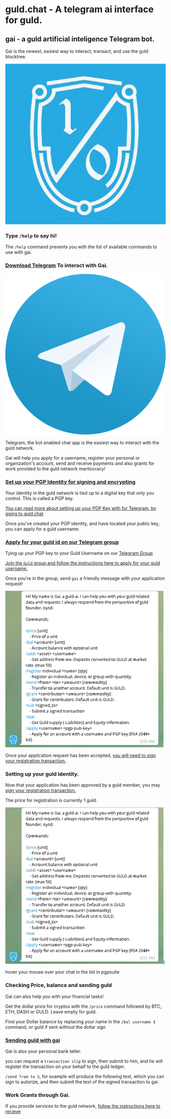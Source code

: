 # guld.chat - A telegram ai interface for guld.


## gai - a guld artificial inteligence Telegram bot.


Gai is the newest, easiest way to interact, transact, and use the guld blocktree.

![](img/gai.jpg)


### Type `/help` to say hi!

The `/help` command presents you with the list of available commands to use with gai.

###  [Download Telegram](https://telegram.org/) To interact with Gai. 

![Telegram](img/telegram.png)

 Telegram, the bot enabled chat app is the easiest way to interact with the guld network. 
 
 Gai will help you apply for a username, register your personal or organization's account, send and receive payments and also grants for work provided to the guld network meritocracy!


### [Set up your PGP Identity for signing and encrypting](http://guld.chat/4-FAQ.html)
 
Your identity in the guld network is tied up to a digital key that only you control. This is called a PGP key.

[You can read more about setting up your PGP Key with for Telegram, by going to guld.chat](http://guld.chat/4-FAQ)
 
Once you've created your PGP identity, and have located your public key, you can apply for a guld username. 
 

### [Apply for your guld id on our Telegram group](http://guld.chat/3-transactions/1-Application.html)

Tying up your PGP key to your Guld Username on our [Telegram Group](https://t.me/guldcoin)

[Join the `Guld` group and follow the instructions here to apply for your guld username.](https://t.me/guldcoin)

Once you're in the group, send `gai` a friendly message with your application request!

![Gai Screenshot private message](img/gai2.png)

Once your application request has been accepted, [you will need to sign your registration transaction.](guld.chat/3-transactions/2-Registration.html)


### Setting up your guld Identity.

Now that your application has been approved by a guld member, you may [sign your registration transaction.](http://guld.chat/3-transactions/2-Registration.html) 

The price for registration is currently 1 guld.

![Registration Transaction to gai](img/gai2.png))



 
hover your mouse over your chat in the list in pgpsuite



### Checking Price, balance and sending guld

Gai can also help you with your financial tasks!
 
Get the dollar price for cryptos with the `/price` command followed by BTC, ETH, DASH or GULD. Leave empty for guld. 

Find your Dollar balance by replacing your name in the `/bal username $` command, or guld if sent without the dollar sign



### [Sending guld with gai](http://guld.chat/3-transactions/3-Transfers.html)

Gai is also your personal bank teller.

you can request a `transaction slip` to sign, then submit to him, and he will register the transaction on your behalf to the guld ledger.

`/send from to 5`, for example will produce the following text, which you can sign to autorize, and then submit the text of the signed transaction to gai.


### Work Grants through Gai.

If you provide services to the guld network, [follow the instructions here to recieve](http://guld.chat/3-transactions/4-Grants.html)



